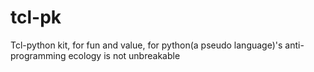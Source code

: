 # tcl-pk
Tcl-python kit,   for fun and value, for python(a pseudo language)'s anti-programming ecology is not unbreakable
